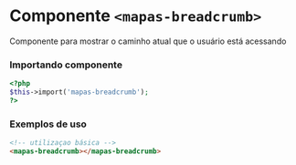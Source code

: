 # Componente `<mapas-breadcrumb>`
Componente para mostrar o caminho atual que o usuário está acessando

### Importando componente
```PHP
<?php 
$this->import('mapas-breadcrumb');
?>
```
### Exemplos de uso
```HTML
<!-- utilizaçao básica -->
<mapas-breadcrumb></mapas-breadcrumb>
```